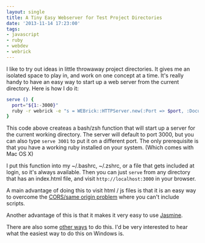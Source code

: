 ```yaml
---
layout: single
title: A Tiny Easy Webserver for Test Project Directories
date: '2013-11-14 17:23:00'
tags:
- javascript
- ruby
- webdev
- webrick
---
```



I like to try out ideas in little throwaway project directories. It gives me an isolated space to play in, and work on one concept at a time. It's really handy to have an easy way to start up a web server from the current directory. Here is how I do it:

```bash
serve () {
  port="${1:-3000}" 
  ruby -r webrick -e "s = WEBrick::HTTPServer.new(:Port => $port, :DocumentRoot => Dir.pwd); trap('INT') { s.shutdown }; s.start"
}
```

This code above createas a bash/zsh function that will start up a server for the current working directory. The server will default to port 3000, but you can also type `serve 3001` to put it on a different port. The only prerequisite is that you have a working ruby installed on your system. (Which comes with Mac OS X)

I put this function into my ~/.bashrc, ~/.zshrc, or a file that gets included at login, so it's always available. Then you can just `serve` from any directory that has an index.html file, and visit `http://localhost:3000` in your browser.

A main advantage of doing this to visit html / js files is that it is an easy way to overcome the [CORS/same origin problem](https://developer.mozilla.org/en-US/docs/Web/JavaScript/Same_origin_policy_for_JavaScript) where you can't include scripts.

Another advantage of this is that it makes it very easy to use [Jasmine](http://pivotal.github.io/jasmine/).

There are also some [other ways](http://stackoverflow.com/questions/3708804/fire-up-a-web-browser-for-a-folder/14916690#14916690) to do this. I'd be very interested to hear what the easiest way to do this on Windows is. 

